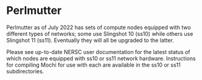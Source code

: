 Perlmutter
==========

Perlmutter as of July 2022 has sets of compute nodes equipped with two
different types of networks; some use Slingshot 10 (ss10) while others use
Slingshot 11 (ss11). Eventually they will all be upgraded to the latter.

Please see up-to-date NERSC user documentation for the latest status of
which nodes are equipped with ss10 or ss11 network hardware.  Instructions
for compiling Mochi for use with each are available in the ss10 or ss11
subdirectories.


